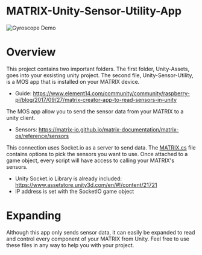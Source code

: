 # MATRIX-Unity-Sensor-Utility-App
![Gyroscope Demo](https://thumbs.gfycat.com/HappyThickBassethound-size_restricted.gif)
# Overview
This project contains two important folders. The first folder, Unity-Assets, goes into your exsisting unity project. The second file, Unity-Sensor-Utility, is a MOS app that is installed on your MATRIX device. 
- Guide: https://www.element14.com/community/community/raspberry-pi/blog/2017/09/27/matrix-creator-app-to-read-sensors-in-unity

The MOS app allow you to send the sensor data from your MATRIX to a unity client.
- Sensors: https://matrix-io.github.io/matrix-documentation/matrix-os/reference/sensors

This connection uses Socket.io as a server to send data. The 
<a href="https://github.com/Hermitter/MATRIX-Unity-Sensor-Utility-App/blob/master/Unity-Assets/MATRIX.cs">MATRIX.cs</a>
file contains options to pick the sensors you want to use. Once attached to a game object, every script will have access to calling your MATRIX's sensors.
- Unity Socket.io Library is already included: https://www.assetstore.unity3d.com/en/#!/content/21721
- IP address is set with the SocketIO game object

# Expanding
Although this app only sends sensor data, it can easily be expanded to read and control every component of your MATRIX from Unity. Feel free to use these files in any way to help you with your project.

